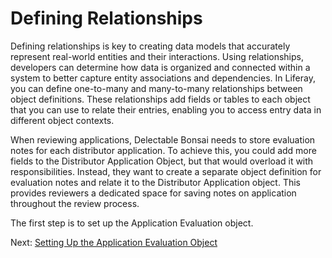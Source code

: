 # Defining Relationships

Defining relationships is key to creating data models that accurately represent real-world entities and their interactions. Using relationships, developers can determine how data is organized and connected within a system to better capture entity associations and dependencies. In Liferay, you can define one-to-many and many-to-many relationships between object definitions. These relationships add fields or tables to each object that you can use to relate their entries, enabling you to access entry data in different object contexts.

<!--![Define relationships to relate object entries.](./defining-relationships/images/01.png)-->

When reviewing applications, Delectable Bonsai needs to store evaluation notes for each distributor application. To achieve this, you could add more fields to the Distributor Application Object, but that would overload it with responsibilities. Instead, they want to create a separate object definition for evaluation notes and relate it to the Distributor Application object. This provides reviewers a dedicated space <!--w/c--> for saving notes on application throughout the review process.

The first step is to set up the Application Evaluation object.

Next: [Setting Up the Application Evaluation Object](./defining-relationships/setting-up-the-application-evaluation-object.md)
